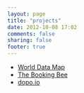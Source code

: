 ```yaml
---
layout: page
title: "projects"
date: 2012-10-08 17:02
comments: false
sharing: false
footer: true
---
```


* [World Data Map](http://heroesneverpanic.com/world.data.map/)
* [The Booking Bee](http://thebookingbee.com)
* [dopo.io](http://dopo.io)
